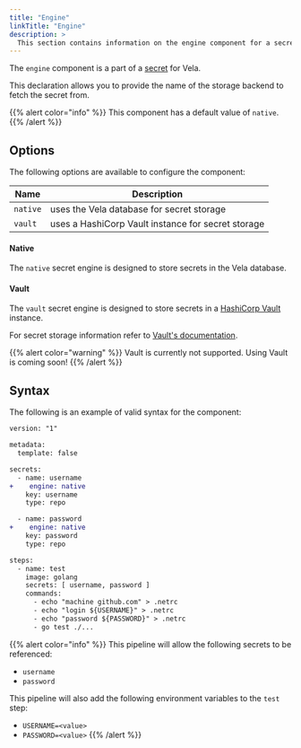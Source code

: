 ```yaml
---
title: "Engine"
linkTitle: "Engine"
description: >
  This section contains information on the engine component for a secret.
---
```


The `engine` component is a part of a [secret](/docs/concepts/pipeline/secrets/) for Vela.

This declaration allows you to provide the name of the storage backend to fetch the secret from.

{{% alert color="info" %}}
This component has a default value of `native`.
{{% /alert %}}

## Options

The following options are available to configure the component:

| Name     | Description                                        |
| -------- | -------------------------------------------------- |
| `native` | uses the Vela database for secret storage          |
| `vault`  | uses a HashiCorp Vault instance for secret storage |

#### Native

The `native` secret engine is designed to store secrets in the Vela database.

#### Vault

The `vault` secret engine is designed to store secrets in a [HashiCorp Vault](https://www.vaultproject.io/) instance.

For secret storage information refer to [Vault's documentation](https://www.vaultproject.io/docs/).

{{% alert color="warning" %}}
Vault is currently not supported. Using Vault is coming soon!
{{% /alert %}}

## Syntax

The following is an example of valid syntax for the component:

```diff
version: "1"

metadata:
  template: false

secrets:
  - name: username
+    engine: native
    key: username
    type: repo

  - name: password
+    engine: native
    key: password
    type: repo

steps:
  - name: test
    image: golang
    secrets: [ username, password ]
    commands:
      - echo "machine github.com" > .netrc
      - echo "login ${USERNAME}" > .netrc
      - echo "password ${PASSWORD}" > .netrc
      - go test ./...
```

{{% alert color="info" %}}
This pipeline will allow the following secrets to be referenced:

- `username`
- `password`

This pipeline will also add the following environment variables to the `test` step:

- `USERNAME=<value>`
- `PASSWORD=<value>`
  {{% /alert %}}
